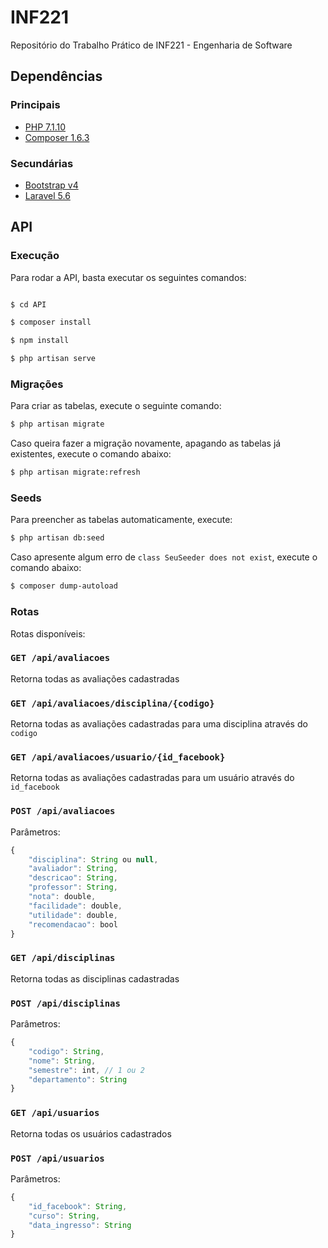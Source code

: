 # INF221
Repositório do Trabalho Prático de INF221 - Engenharia de Software

## Dependências


### Principais

* [PHP 7.1.10](http://php.net/downloads.php)
* [Composer 1.6.3](https://getcomposer.org/)

### Secundárias

* [Bootstrap v4](https://getbootstrap.com/docs/4.1/getting-started/introduction/)
* [Laravel 5.6](https://laravel.com/docs/5.6)

## API

### Execução

Para rodar a API, basta executar os seguintes comandos:

```bash

$ cd API

$ composer install

$ npm install

$ php artisan serve

```

### Migrações

Para criar as tabelas, execute o seguinte comando:

```bash
$ php artisan migrate
```

Caso queira fazer a migração novamente, apagando as tabelas já existentes, execute o comando abaixo:

```bash
$ php artisan migrate:refresh
```

### Seeds

Para preencher as tabelas automaticamente, execute:

```bash
$ php artisan db:seed
```

Caso apresente algum erro de `class SeuSeeder does not exist`, execute o comando abaixo:

```bash
$ composer dump-autoload
```

### Rotas

Rotas disponíveis:


### ```GET /api/avaliacoes ```

Retorna todas as avaliações cadastradas

### ```GET /api/avaliacoes/disciplina/{codigo} ```

Retorna todas as avaliações cadastradas para uma disciplina através do `codigo`

### ```GET /api/avaliacoes/usuario/{id_facebook} ```

Retorna todas as avaliações cadastradas para um usuário através do `id_facebook`

### ``` POST /api/avaliacoes ```

Parâmetros:

```javascript
{
    "disciplina": String ou null,
    "avaliador": String,
    "descricao": String,
    "professor": String,
    "nota": double,
    "facilidade": double,
    "utilidade": double,
    "recomendacao": bool
}
```

### ```GET /api/disciplinas ```

Retorna todas as disciplinas cadastradas

### ``` POST /api/disciplinas ```

Parâmetros:

```javascript
{
    "codigo": String,
    "nome": String,
    "semestre": int, // 1 ou 2
    "departamento": String
}
```

### ```GET /api/usuarios ```

Retorna todas os usuários cadastrados

### ``` POST /api/usuarios ```

Parâmetros:

```javascript
{
    "id_facebook": String,
    "curso": String,
    "data_ingresso": String
}
```